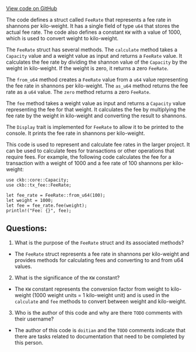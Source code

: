 [View code on GitHub](https://github.com/nervosnetwork/ckb/util/types/src/core/fee_rate.rs)

The code defines a struct called `FeeRate` that represents a fee rate in shannons per kilo-weight. It has a single field of type `u64` that stores the actual fee rate. The code also defines a constant `KW` with a value of 1000, which is used to convert weight to kilo-weight.

The `FeeRate` struct has several methods. The `calculate` method takes a `Capacity` value and a weight value as input and returns a `FeeRate` value. It calculates the fee rate by dividing the shannon value of the `Capacity` by the weight in kilo-weight. If the weight is zero, it returns a zero `FeeRate`.

The `from_u64` method creates a `FeeRate` value from a `u64` value representing the fee rate in shannons per kilo-weight. The `as_u64` method returns the fee rate as a `u64` value. The `zero` method returns a zero `FeeRate`.

The `fee` method takes a weight value as input and returns a `Capacity` value representing the fee for that weight. It calculates the fee by multiplying the fee rate by the weight in kilo-weight and converting the result to shannons.

The `Display` trait is implemented for `FeeRate` to allow it to be printed to the console. It prints the fee rate in shannons per kilo-weight.

This code is used to represent and calculate fee rates in the larger project. It can be used to calculate fees for transactions or other operations that require fees. For example, the following code calculates the fee for a transaction with a weight of 1000 and a fee rate of 100 shannons per kilo-weight:

```
use ckb::core::Capacity;
use ckb::tx_fee::FeeRate;

let fee_rate = FeeRate::from_u64(100);
let weight = 1000;
let fee = fee_rate.fee(weight);
println!("Fee: {}", fee);
```
## Questions: 
 1. What is the purpose of the `FeeRate` struct and its associated methods?
- The `FeeRate` struct represents a fee rate in shannons per kilo-weight and provides methods for calculating fees and converting to and from u64 values.

2. What is the significance of the `KW` constant?
- The `KW` constant represents the conversion factor from weight to kilo-weight (1000 weight units = 1 kilo-weight unit) and is used in the `calculate` and `fee` methods to convert between weight and kilo-weight.

3. Who is the author of this code and why are there `TODO` comments with their username?
- The author of this code is `doitian` and the `TODO` comments indicate that there are tasks related to documentation that need to be completed by this person.